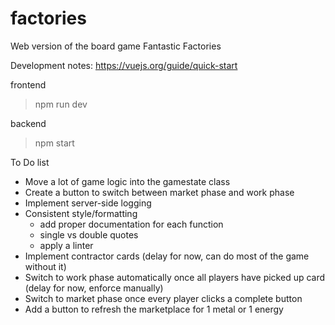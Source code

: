 # factories

Web version of the board game Fantastic Factories

Development notes:
https://vuejs.org/guide/quick-start

frontend

> npm run dev

backend

> npm start

To Do list

- Move a lot of game logic into the gamestate class
- Create a button to switch between market phase and work phase
- Implement server-side logging
- Consistent style/formatting
  - add proper documentation for each function
  - single vs double quotes
  - apply a linter
- Implement contractor cards (delay for now, can do most of the game without it)
- Switch to work phase automatically once all players have picked up card (delay for now, enforce manually)
- Switch to market phase once every player clicks a complete button
- Add a button to refresh the marketplace for 1 metal or 1 energy
